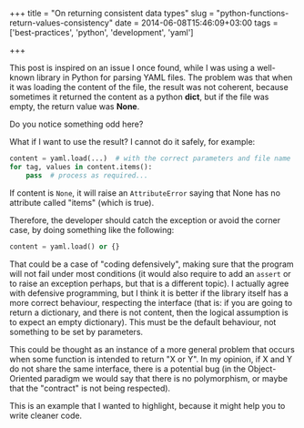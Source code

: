 +++
title = "On returning consistent data types"
slug = "python-functions-return-values-consistency"
date = 2014-06-08T15:46:09+03:00
tags = ['best-practices', 'python', 'development', 'yaml']

+++

This post is inspired on an issue I once found, while I was using a
well-known library in Python for parsing YAML files. The problem was
that when it was loading the content of the file, the result was not
coherent, because sometimes it returned the content as a python
**dict**, but if the file was empty, the return value was **None**.

Do you notice something odd here?

What if I want to use the result? I cannot do it safely, for example:

```python
content = yaml.load(...)  # with the correct parameters and file name
for tag, values in content.items():
    pass  # process as required...
```

If content is `None`, it will raise an `AttributeError` saying that None
has no attribute called \"items\" (which is true).

Therefore, the developer should catch the exception or avoid the corner
case, by doing something like the following:

```python
content = yaml.load() or {}
```

That could be a case of \"coding defensively\", making sure that the
program will not fail under most conditions (it would also require to
add an `assert` or to raise an exception perhaps, but that is a
different topic). I actually agree with defensive programming, but I
think it is better if the library itself has a more correct behaviour,
respecting the interface (that is: if you are going to return a
dictionary, and there is not content, then the logical assumption is to
expect an empty dictionary). This must be the default behaviour, not
something to be set by parameters.

This could be thought as an instance of a more general problem that
occurs when some function is intended to return \"X or Y\". In my
opinion, if X and Y do not share the same interface, there is a
potential bug (in the Object-Oriented paradigm we would say that there
is no polymorphism, or maybe that the \"contract\" is not being
respected).

This is an example that I wanted to highlight, because it might help you
to write cleaner code.
